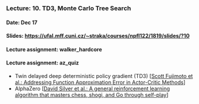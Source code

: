 ### Lecture: 10. TD3, Monte Carlo Tree Search
#### Date: Dec 17
#### Slides: https://ufal.mff.cuni.cz/~straka/courses/npfl122/1819/slides/?10
#### Lecture assignment: walker_hardcore
#### Lecture assignment: az_quiz

- Twin delayed deep deterministic policy gradient (TD3) [[Scott Fujimoto et al.: Addressing Function Approximation Error in Actor-Critic Methods](https://arxiv.org/abs/1802.09477)]
- AlphaZero [[David Silver et al.: A general reinforcement learning algorithm that masters chess, shogi, and Go through self-play](https://deepmind.com/documents/260/alphazero_preprint.pdf)]

